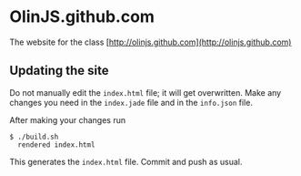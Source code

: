 # OlinJS.github.com

The website for the class [http://olinjs.github.com](http://olinjs.github.com)

## Updating the site

Do not manually edit the `index.html` file; it will get overwritten. Make any changes you need in the `index.jade` file and in the `info.json` file.

After making your changes run 

```
$ ./build.sh
  rendered index.html
```

This generates the `index.html` file. Commit and push as usual.
